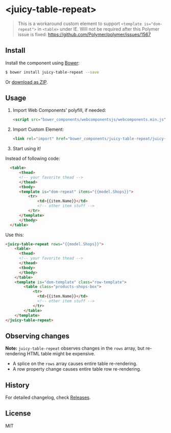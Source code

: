 # &lt;juicy-table-repeat&gt;

> This is a workaround custom element to support `<template is="dom-repeat">` in `<table>` under IE.
Will not be required after this Polymer issue is fixed: https://github.com/Polymer/polymer/issues/1567

## Install

Install the component using [Bower](http://bower.io/):

```sh
$ bower install juicy-table-repeat --save
```

Or [download as ZIP](https://github.com/Juicy/juicy-table-repeat/archive/gh-pages.zip).

## Usage

1. Import Web Components' polyfill, if needed:

    ```html
    <script src="bower_components/webcomponentsjs/webcomponents.min.js"></script>
    ```

2. Import Custom Element:

    ```html
    <link rel="import" href="bower_components/juicy-table-repeat/juicy-table-repeat.html">
    ```

3. Start using it!

Instead of following code:
```html
  <table>
      <thead>
      <!-- your favorite thead -->
      </thead>
      <tbody>
      <template is="dom-repeat" items="{{model.Shops}}">
          <tr>
              <td>{{item.Name}}</td>
              <!-- other item stuff -->
          </tr>
      </template>
      </tbody>
  </table>
```

Use this:

```html
<juicy-table-repeat rows="{{model.Shops}}">
    <table>
      <thead>
      <!-- your favorite thead -->
      </thead>
      <tbody>
      </tbody>
    </table>
    <template is="dom-template" class="row-template">
        <table class="products-shops-box">
            <tr>
              <td>{{item.Name}}</td>
              <!-- other item stuff -->
            </tr>
        </table>
    </template>
</juicy-table-repeat>
```

## Observing changes

**Note:** `juicy-table-repeat` observes changes in the `rows` array, but re-rendering HTML table might be expensive.

- A splice on the `rows` array causes entire table re-rendering.
- A row property change causes entire table row re-rendering.

## History

For detailed changelog, check [Releases](https://github.com/Juicy/juicy-table-repeat/releases).

## License

MIT
